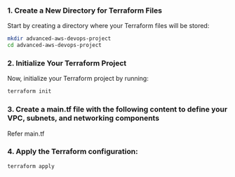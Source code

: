 ### 1. **Create a New Directory for Terraform Files**

Start by creating a directory where your Terraform files will be stored:

```bash
mkdir advanced-aws-devops-project
cd advanced-aws-devops-project
```

### 2. **Initialize Your Terraform Project**

Now, initialize your Terraform project by running:

```bash
terraform init
```

### 3. **Create a main.tf file with the following content to define your VPC, subnets, and networking components**

Refer main.tf

### 4. **Apply the Terraform configuration:**

```bash
terraform apply
```
